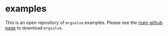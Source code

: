 # examples
This is an open repository of `mrgsolve` examples.  Please see the [main github page](www.github.com/metrumresearchgroup/mrgsolve) to download `mrgsolve`.  



